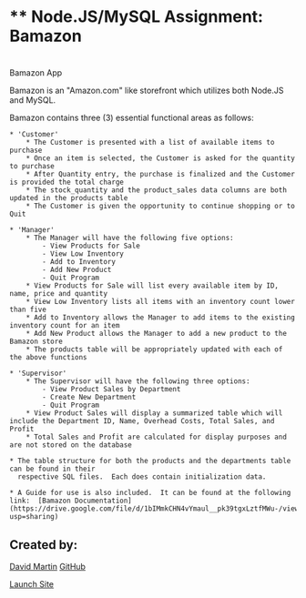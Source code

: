 # ** Node.JS/MySQL Assignment:  Bamazon
#

Bamazon App

Bamazon is an "Amazon.com" like storefront which utilizes both Node.JS and MySQL.

Bamazon contains three (3) essential functional areas as follows:

    * 'Customer'
        * The Customer is presented with a list of available items to purchase
        * Once an item is selected, the Customer is asked for the quantity to purchase
        * After Quantity entry, the purchase is finalized and the Customer is provided the total charge
        * The stock_quantity and the product_sales data columns are both updated in the products table
        * The Customer is given the opportunity to continue shopping or to Quit

    * 'Manager'
        * The Manager will have the following five options:
            - View Products for Sale
            - View Low Inventory
            - Add to Inventory
            - Add New Product
            - Quit Program
        * View Products for Sale will list every available item by ID, name, price and quantity
        * View Low Inventory lists all items with an inventory count lower than five
        * Add to Inventory allows the Manager to add items to the existing inventory count for an item
        * Add New Product allows the Manager to add a new product to the Bamazon store
        * The products table will be appropriately updated with each of the above functions

    * 'Supervisor'
        * The Supervisor will have the following three options:
            - View Product Sales by Department
            - Create New Department
            - Quit Program
        * View Product Sales will display a summarized table which will include the Department ID, Name, Overhead Costs, Total Sales, and Profit
        * Total Sales and Profit are calculated for display purposes and are not stored on the database

    * The table structure for both the products and the departments table can be found in their 
      respective SQL files.  Each does contain initialization data.

    * A Guide for use is also included.  It can be found at the following link:  [Bamazon Documentation](https://drive.google.com/file/d/1bIMmkCHN4vYmaul__pk39tgxLztfMWu-/view?usp=sharing)



## **Created by:** #

[David Martin](mailto:webdevelopment.du@gmail.com)
[GitHub](https://github.com/nitramdivad)

[Launch Site](https://nitramdivad.github.io/)

